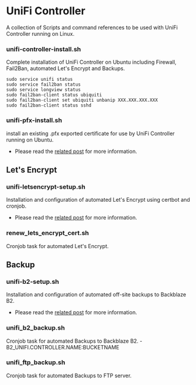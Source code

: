 # UniFi Controller
A collection of Scripts and command references to be used with UniFi Controller running on Linux.

### unifi-controller-install.sh
Complete installation of UniFi Controller on Ubuntu including Firewall, Fail2Ban, automated Let's Encrypt and Backups.
```
sudo service unifi status
sudo service fail2ban status
sudo service longview status
sudo fail2ban-client status ubiquiti
sudo fail2ban-client set ubiquiti unbanip XXX.XXX.XXX.XXX
sudo fail2ban-client status sshd
```

### unifi-pfx-install.sh
install an existing .pfx exported certificate for use by UniFi Controller running on Ubuntu.
* Please read the [related post](https://kallelilja.com/2017/07/install-pfx-certificate-unifi-controller/) for more information.

## Let's Encrypt
### unifi-letsencrypt-setup.sh
Installation and configuration of automated Let's Encrypt using certbot and cronjob.
* Please read the [related post](https://kallelilja.com/2017/07/automated-lets-encrypt-unifi-controller/) for more information.

### renew_lets_encrypt_cert.sh
Cronjob task for automated Let's Encrypt.

## Backup
### unifi-b2-setup.sh
Installation and configuration of automated off-site backups to Backblaze B2.
* Please read the [related post](https://kallelilja.com/2017/07/backup-unifi-controller-backblaze-b2/) for more information.

### unifi_b2_backup.sh
Cronjob task for automated Backups to Backblaze B2. - B2_UNIFI.CONTROLLER.NAME:BUCKETNAME

### unifi_ftp_backup.sh
Cronjob task for automated Backups to FTP server.
